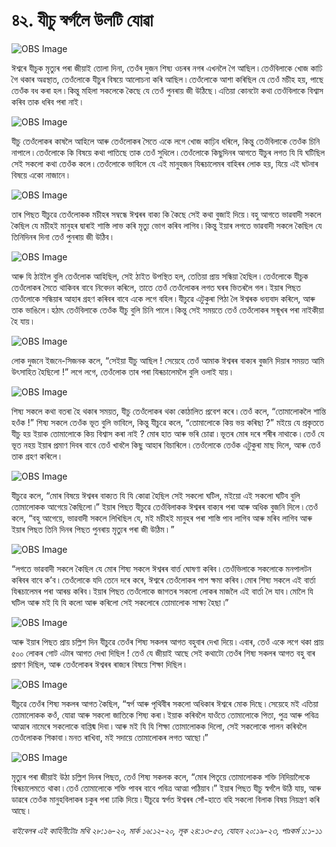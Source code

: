 # ৪২. যীচু স্বৰ্গলৈ উলটি যোৱা 

![OBS Image](https://cdn.door43.org/obs/jpg/360px/obs-en-42-01.jpg)

ঈশ্বৰে যীচুক মৃত্যুৰ পৰা জীয়াই তোলা দিনা, তেওঁৰ দুজন শিষ্য ওচৰৰ নগৰ এখনলৈ গৈ আছিল ৷ তেওঁবিলাকে খোজ কাঢি গৈ থকাৰ অৱস্থাত, তেওঁলোকে যীচুৰ বিষয়ে আলোচনা কৰি আছিল ৷ তেওঁলোকে আশা কৰিছিল যে তেওঁ মচীহ হয়, পাছে তেওঁক বধ কৰা হল ৷ কিন্তু মহিলা সকলেকে কৈছে যে তেওঁ পুনৰায় জী উঠিছে ৷ এতিয়া কোনটো কথা তেওঁবিলাকে বিশ্বাস কৰিব তাক ধৰিব পৰা নাই ৷

![OBS Image](https://cdn.door43.org/obs/jpg/360px/obs-en-42-02.jpg)

যীচু তেওঁলোকৰ কাষলৈ আহিলে আৰু তেওঁলোকৰ সৈতে একে লগে খোজ কাঢ়িব  ধৰিলে, কিন্তু তেওঁবিলাকে তেওঁক চিনি নাপালে ৷ তেওঁলোকে কি বিষয়ে কথা পাতিছে তাক তেওঁ সুধিলে ৷ তেওঁলোকে কিছুদিনৰ আগতে যীচুৰ লগত যি  যি ঘটিছিল সেই সকলো কথা তেওঁক কলে ৷ তেওঁলোকে ভাবিলে যে এই মানুহজন যিৰূচালেমৰ বাহিৰৰ লোক হয়, যিয়ে এই ঘটনাৰ বিষয়ে একো নাজানে ৷

![OBS Image](https://cdn.door43.org/obs/jpg/360px/obs-en-42-03.jpg)

তাৰ পিছত যীচুৱে তেওঁলোকক মচীহৰ সম্বন্ধে ঈশ্বৰৰ বাক্য কি কৈছে সেই কথা বুজাই দিয়ে ৷ বহু আগতে ভাৱবাদী সকলে কৈছিল যে মচীহই মানুহৰ দ্বাৰাই শাস্তি লাভ কৰি মৃত্যু ভোগ কৰিব লাগিব ৷ কিন্তু ইয়াৰ লগতে ভাৱবাদী সকলে কৈছিল যে তিনিদিনৰ দিনা তেওঁ পুনৰায় জী উঠিব ৷

![OBS Image](https://cdn.door43.org/obs/jpg/360px/obs-en-42-04.jpg)

আৰু যি ঠাইলৈ বুলি তেওঁলোক আহিছিল, সেই ঠাইত উপস্থিত হল, তেতিয়া প্ৰায় সন্ধিয়া হৈছিল ৷ তেওঁলোকে যীচুক তেওঁলোকৰ সৈতে থাকিবৰ বাবে নিবেদন কৰিলে, তাতে তেওঁ তেওঁলোকৰ লগত ঘৰৰ ভিতৰলৈ গল ৷ ইয়াৰ পিছত তেওঁলোকে সন্ধিয়াৰ আহাৰ গ্ৰহণ কৰিবৰ বাবে একে লগে বহিল ৷ যীচুৱে এটুকুৰা পিঠা লৈ ঈশ্বৰক ধন্যবাদ কৰিলে, আৰু তাক ভাঙিলে ৷ হঠাৎ তেওঁবিলাকে তেওঁক যীচু বুলি চিনি পালে ৷ কিন্তু সেই সময়তে তেওঁ তেওঁলোকৰ সন্মূখৰ পৰা নাইকীয়া হৈ যায় ৷  

![OBS Image](https://cdn.door43.org/obs/jpg/360px/obs-en-42-05.jpg)

লোক দুজনে ইজনে-সিজনক কলে, “সেইয়া যীচু আছিল ! সেয়েহে তেওঁ আমাক ঈশ্বৰৰ বাক্যৰ বুজনি দিয়াৰ সময়ত আমি উৎসাহিত হৈছিলো !” লগে লগে, তেওঁলোক তাৰ পৰা যিৰূচালেমলৈ বুলি ওলাই যায় ৷

![OBS Image](https://cdn.door43.org/obs/jpg/360px/obs-en-42-06.jpg)

শিষ্য সকলে কথা বতৰা হৈ থকাৰ সময়ত, যীচু তেওঁলোকৰ থকা কোঠালিত প্ৰবেশ কৰে ৷ তেওঁ কলে, “তোমালোকলৈ শান্তি হওঁক !” শিষ্য সকলে তেওঁক ভূত বুলি ভাবিলে, কিন্তু যীচুৱে কলে, “তোমালোকে কিয় ভয় কৰিছা ?” মইয়ে যে প্ৰকৃততে যীচু হয় ইয়াক তোমালোকে কিয় বিশ্বাস কৰা নাই ?  মোৰ হাত আৰু ভৰি চোৱা ৷ ভূতৰ মোৰ দৰে শৰীৰ নাথাকে ৷ তেওঁ যে ভূত নহয় ইয়াৰ প্ৰমাণ দিবৰ বাবে তেওঁ খাবলৈ কিছু আহাৰ বিচাৰিলে ৷ তেওঁলোকে তেওঁক এটুকুৰা মাছ দিলে, আৰু তেওঁ তাক গ্ৰহণ কৰিলে ৷

![OBS Image](https://cdn.door43.org/obs/jpg/360px/obs-en-42-07.jpg)

যীচুৱে কলে, “মোৰ বিষয়ে ঈশ্বৰৰ বাক্যত যি যি কোৱা হৈছিল সেই সকলো ঘটিল, মইয়ো এই সকলো ঘটিব বুলি তোমালোকক আগেয়ে কৈছিলো ৷” ইয়াৰ পিছত যীচুৱে তেওঁবিলাকক ঈশ্বৰৰ বাক্যৰ পৰা আৰু অধিক বুজনি দিলে ৷ তেওঁ কলে, “বহু আগেয়ে, ভাৱবাদী সকলে লিখিছিল যে, মই মচীহই মানুহৰ পৰা শাস্তি পাব লাগিব আৰু মৰিব লাগিব আৰু ইয়াৰ পিছত তিনি দিনৰ পিছত পুনৰায় মৃত্যুৰ পৰা জী উঠিম ৷ ”

![OBS Image](https://cdn.door43.org/obs/jpg/360px/obs-en-42-08.jpg)

“লগতে ভাৱবাদী সকলে কৈছিল যে মোৰ শিষ্য সকলে ঈশ্বৰৰ বাৰ্ত্ত ঘোষণা কৰিব ৷ তেওঁভিলাকে সকলোকে মনপালটন কৰিবৰ বাবে ক’ব ৷ তেওঁলোকে যদি তেনে দৰে কৰে, ঈশ্বৰে তেওঁলোকৰ পাপ ক্ষমা কৰিব ৷ মোৰ শিষ্য সকলে এই বাৰ্তা যিৰূচালেমৰ পৰা আৰম্ভ কৰিব ৷ ইয়াৰ পিছত তেওঁলোকে জাগতৰ সকলো লোকৰ মাজলৈ এই বাৰ্তা লৈ যাব ৷ মোলৈ যি ঘটিল আৰু মই যি যি কলো আৰু কৰিলো সেই সকলোৰে তোমালোক সাক্ষ্য হৈছা ৷” 

![OBS Image](https://cdn.door43.org/obs/jpg/360px/obs-en-42-09.jpg)

আৰু ইয়াৰ পিছত প্ৰায় চল্লিশ দিন যীচুৱে তেওঁৰ শিষ্য সকলৰ আগত বহুবাৰ দেখা দিয়ে ৷ এবাৰ, তেওঁ একে লগে থকা প্ৰায় ৫০০ লোকৰ গোট এটাৰ আগত দেখা দিছিল ! তেওঁ যে জীয়াই আছে সেই কথাটো তেওঁৰ শিষ্য সকলৰ আগত বহু বাৰ প্ৰমাণ দিছিল, আৰু তেওঁলোকৰ ঈশ্বৰৰ ৰাজ্যৰ বিষয়ে শিক্ষা দিছিল ৷ 

![OBS Image](https://cdn.door43.org/obs/jpg/360px/obs-en-42-10.jpg)

যীচুৱে তেওঁৰ শিষ্য সকলৰ আগত কৈছিল, “স্বৰ্গ আৰু পৃথিবীৰ সকলো অধিকাৰ ঈশ্বৰে মোক দিছে ৷ সেয়েহে মই এতিয়া তোমালোকক কওঁ, যোৱা আৰু সকলো জাতিকে শিষ্য কৰা ৷ ইয়াক কৰিবলৈ যাওঁতে তোমালোকে পিতা, পুত্ৰ আৰু পবিত্ৰ আত্মাৰ নামেৰে সকলোকে বাপ্তিষ্ম দিবা ৷ আৰু মই যি যি শিক্ষা তোমালোকক দিলো, সেই সকলোকে পালন কৰিবলৈ তেওঁলোকক শিকাবা ৷ মনত ৰাখিবা, মই সদায়ে তোমালোকৰ লগত আছো ৷”

![OBS Image](https://cdn.door43.org/obs/jpg/360px/obs-en-42-11.jpg)

মৃত্যুৰ পৰা জীয়াই উঠা চল্লিশ দিনৰ পিছত, তেওঁ শিষ্য সকলক কলে, “মোৰ পিতৃয়ে তোমালোকক শক্তি নিদিয়ালৈকে যিৰূচালেমতে থাকা ৷ তেওঁ তোমালোকে শক্তি পাবৰ বাবে পবিত্ৰ আত্মা পঠিয়াব ৷” ইয়াৰ পিছত যীচু স্বৰ্গলৈ উঠি যায়, আৰু ডাৱৰে তেওঁক মানুহবিলাকৰ চকুৰ পৰা ঢাকি দিয়ে ৷ যীচুৱে স্বৰ্গত ঈশ্বৰৰ সোঁ-হাতে বহি সকলো বিলাক বিষয় নিয়ন্ত্ৰণ কৰি আছে ৷ 

_বাইবেলৰ এই কাহিনীটোঃ মথি ২৮:১৬-২০, মাৰ্ক ১৬:১২-২০, লূক ২৪:১৩-৫৩, যোহন ২০:১৯-২৩, পাঃকৰ্ম ১:১-১১_

